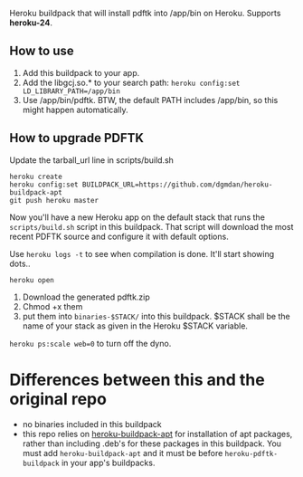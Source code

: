 Heroku buildpack that will install pdftk into /app/bin on Heroku. Supports **heroku-24**.

## How to use

1. Add this buildpack to your app. 
2. Add the libgcj.so.* to your search path: `heroku config:set LD_LIBRARY_PATH=/app/bin`
3. Use /app/bin/pdftk. BTW, the default PATH includes /app/bin, so this might happen automatically.

## How to upgrade PDFTK

Update the tarball_url line in scripts/build.sh

    heroku create
    heroku config:set BUILDPACK_URL=https://github.com/dgmdan/heroku-buildpack-apt
    git push heroku master

Now you'll have a new Heroku app on the default stack that runs the `scripts/build.sh` script in this buildpack. That script will download the most recent PDFTK source and configure it with default options.

Use `heroku logs -t` to see when compilation is done. It'll start showing dots..

`heroku open`

1. Download the generated pdftk.zip
2. Chmod +x them
3. put them into `binaries-$STACK/` into this buildpack. $STACK shall be the name of your stack as given in the Heroku $STACK variable.

`heroku ps:scale web=0` to turn off the dyno.


# Differences between this and the original repo

* no binaries included in this buildpack
* this repo relies on [heroku-buildpack-apt](https://elements.heroku.com/buildpacks/heroku/heroku-buildpack-apt) for 
  installation of apt packages, rather than including .deb's for these packages in this buildpack. You must add
  `heroku-buildpack-apt` and it must be before `heroku-pdftk-buildpack` in your app's buildpacks.
